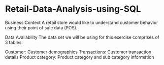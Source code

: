 # Retail-Data-Analysis-using-SQL

Business Context
A retail store would like to understand customer behavior using their point of sale data (POS).

Data Availability
The data set we will be using for this exercise comprises of 3 tables:

Customer: Customer demographics
Transactions: Customer transaction details
Product category: Product category and sub category information 

